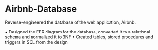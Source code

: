 # Airbnb-Database
Reverse-engineered the database of the web application, Airbnb.

• Designed the EER diagram for the database, converted it to a relational schema and normalized it to 3NF
• Created tables, stored procedures and triggers in SQL from the design
